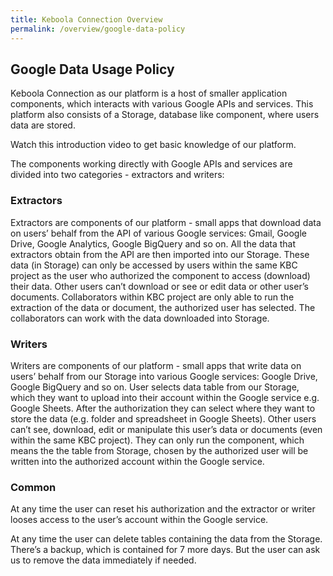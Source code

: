 ```yaml
---
title: Keboola Connection Overview
permalink: /overview/google-data-policy
---
```


## Google Data Usage Policy
Keboola Connection as our platform is a host of smaller application components, which interacts with various Google APIs and services. This platform also consists of a Storage, database like component, where users data are stored.

Watch this introduction video to get basic knowledge of our platform.

The components working directly with Google APIs and services are divided into two categories - extractors and writers:


### Extractors
Extractors are components of our platform - small apps that download data on users’ behalf from the API of various Google services: Gmail, Google Drive, Google Analytics, Google BigQuery and so on.
All the data that extractors obtain from the API are then imported into our Storage.
These data (in Storage) can only be accessed by users within the same KBC project as the user who authorized the component to access (download) their data.
Other users can’t download or see or edit data or other user’s documents. Collaborators within KBC project are only able to run the extraction of the data or document, the authorized user has selected. The collaborators can work with the data downloaded into Storage.

### Writers
Writers are components of our platform - small apps that write data on users’ behalf from our Storage into various Google services: Google Drive, Google BigQuery and so on.
User selects data table from our Storage, which they want to upload into their account within the Google service e.g. Google Sheets. After the authorization they can select where they want to store the data (e.g. folder and spreadsheet in Google Sheets).
Other users can’t see, download, edit or manipulate this user’s data or documents (even within the same KBC project). They can only run the component, which means the the table from Storage, chosen by the authorized user will be written into the authorized account within the Google service.

### Common
At any time the user can reset his authorization and the extractor or writer looses access to the user’s account within the Google service.

At any time the user can delete tables containing the data from the Storage. There’s a backup, which is contained for 7 more days. But the user can ask us to remove the data immediately if needed.
